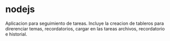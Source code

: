# nodejs

Aplicacion para seguimiento de tareas. Incluye la creacion de tableros para direrenciar temas, recordatorios, cargar en las tareas archivos, recordatorio e historial. 
